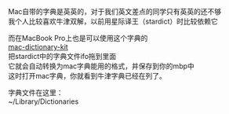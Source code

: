 Mac自带的字典是英英的，对于我们英文差点的同学只有英英的还不够  
我个人比较喜欢牛津双解，以前用星际译王（stardict）时比较依赖它  

而在MacBook Pro上也是可以使用这个字典的  
[mac-dictionary-kit](http://code.google.com/p/mac-dictionary-kit/)  
把stardict中的字典文件ifo拖到里面  
它就会自动转换为mac字典能用的格式，并保存到你的mbp中  
这时打开mac字典，你就看到牛津字典已经在列了。  

字典文件在这里：  
~/Library/Dictionaries
